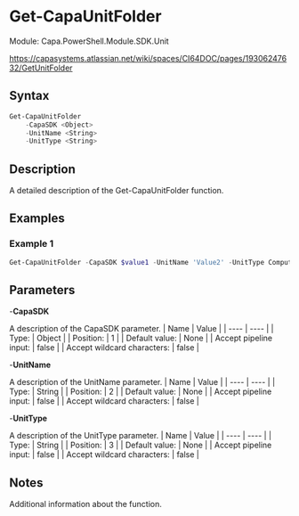 # Get-CapaUnitFolder
Module: Capa.PowerShell.Module.SDK.Unit

https://capasystems.atlassian.net/wiki/spaces/CI64DOC/pages/19306247632/GetUnitFolder

## Syntax

```powershell
Get-CapaUnitFolder
	-CapaSDK <Object>
	-UnitName <String>
	-UnitType <String>
```

## Description

A detailed description of the Get-CapaUnitFolder function.

## Examples

### Example 1
```powershell
Get-CapaUnitFolder -CapaSDK $value1 -UnitName 'Value2' -UnitType Computer
```
    

## Parameters

-**CapaSDK**

A description of the CapaSDK parameter.
| Name | Value |
| ---- | ---- |
| Type: | Object |
| Position: | 1 | 
| Default value: | None | 
| Accept pipeline input: | false | 
| Accept wildcard characters: | false | 

-**UnitName**

A description of the UnitName parameter.
| Name | Value |
| ---- | ---- |
| Type: | String |
| Position: | 2 | 
| Default value: | None | 
| Accept pipeline input: | false | 
| Accept wildcard characters: | false | 

-**UnitType**

A description of the UnitType parameter.
| Name | Value |
| ---- | ---- |
| Type: | String |
| Position: | 3 | 
| Default value: | None | 
| Accept pipeline input: | false | 
| Accept wildcard characters: | false | 


## Notes

Additional information about the function.
